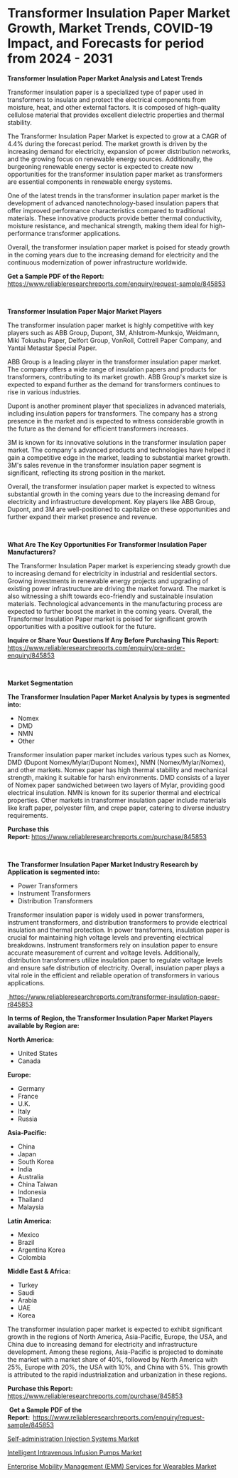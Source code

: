 <p><h1>Transformer Insulation Paper Market Growth, Market Trends, COVID-19 Impact, and Forecasts for period from 2024 - 2031</h1></p><p><strong>Transformer Insulation Paper Market Analysis and Latest Trends</strong></p>
<p><p>Transformer insulation paper is a specialized type of paper used in transformers to insulate and protect the electrical components from moisture, heat, and other external factors. It is composed of high-quality cellulose material that provides excellent dielectric properties and thermal stability.</p><p>The Transformer Insulation Paper Market is expected to grow at a CAGR of 4.4% during the forecast period. The market growth is driven by the increasing demand for electricity, expansion of power distribution networks, and the growing focus on renewable energy sources. Additionally, the burgeoning renewable energy sector is expected to create new opportunities for the transformer insulation paper market as transformers are essential components in renewable energy systems.</p><p>One of the latest trends in the transformer insulation paper market is the development of advanced nanotechnology-based insulation papers that offer improved performance characteristics compared to traditional materials. These innovative products provide better thermal conductivity, moisture resistance, and mechanical strength, making them ideal for high-performance transformer applications.</p><p>Overall, the transformer insulation paper market is poised for steady growth in the coming years due to the increasing demand for electricity and the continuous modernization of power infrastructure worldwide.</p></p>
<p><strong>Get a Sample PDF of the Report:&nbsp;</strong> <a href="https://www.reliableresearchreports.com/enquiry/request-sample/845853">https://www.reliableresearchreports.com/enquiry/request-sample/845853</a></p>
<p>&nbsp;</p>
<p><strong>Transformer Insulation Paper Major Market Players</strong></p>
<p><p>The transformer insulation paper market is highly competitive with key players such as ABB Group, Dupont, 3M, Ahlstrom-Munksjo, Weidmann, Miki Tokushu Paper, Delfort Group, VonRoll, Cottrell Paper Company, and Yantai Metastar Special Paper.</p><p>ABB Group is a leading player in the transformer insulation paper market. The company offers a wide range of insulation papers and products for transformers, contributing to its market growth. ABB Group's market size is expected to expand further as the demand for transformers continues to rise in various industries.</p><p>Dupont is another prominent player that specializes in advanced materials, including insulation papers for transformers. The company has a strong presence in the market and is expected to witness considerable growth in the future as the demand for efficient transformers increases.</p><p>3M is known for its innovative solutions in the transformer insulation paper market. The company's advanced products and technologies have helped it gain a competitive edge in the market, leading to substantial market growth. 3M's sales revenue in the transformer insulation paper segment is significant, reflecting its strong position in the market.</p><p>Overall, the transformer insulation paper market is expected to witness substantial growth in the coming years due to the increasing demand for electricity and infrastructure development. Key players like ABB Group, Dupont, and 3M are well-positioned to capitalize on these opportunities and further expand their market presence and revenue.</p></p>
<p>&nbsp;</p>
<p><strong>What Are The Key Opportunities For Transformer Insulation Paper Manufacturers?</strong></p>
<p><p>The Transformer Insulation Paper market is experiencing steady growth due to increasing demand for electricity in industrial and residential sectors. Growing investments in renewable energy projects and upgrading of existing power infrastructure are driving the market forward. The market is also witnessing a shift towards eco-friendly and sustainable insulation materials. Technological advancements in the manufacturing process are expected to further boost the market in the coming years. Overall, the Transformer Insulation Paper market is poised for significant growth opportunities with a positive outlook for the future.</p></p>
<p><strong>Inquire or Share Your Questions If Any Before Purchasing This Report:</strong> <a href="https://www.reliableresearchreports.com/enquiry/pre-order-enquiry/845853">https://www.reliableresearchreports.com/enquiry/pre-order-enquiry/845853</a></p>
<p>&nbsp;</p>
<p><strong>Market Segmentation</strong></p>
<p><strong>The Transformer Insulation Paper Market Analysis by types is segmented into:</strong></p>
<p><ul><li>Nomex</li><li>DMD</li><li>NMN</li><li>Other</li></ul></p>
<p><p>Transformer insulation paper market includes various types such as Nomex, DMD (Dupont Nomex/Mylar/Dupont Nomex), NMN (Nomex/Mylar/Nomex), and other markets. Nomex paper has high thermal stability and mechanical strength, making it suitable for harsh environments. DMD consists of a layer of Nomex paper sandwiched between two layers of Mylar, providing good electrical insulation. NMN is known for its superior thermal and electrical properties. Other markets in transformer insulation paper include materials like kraft paper, polyester film, and crepe paper, catering to diverse industry requirements.</p></p>
<p><strong>Purchase this Report:&nbsp;</strong><a href="https://www.reliableresearchreports.com/purchase/845853">https://www.reliableresearchreports.com/purchase/845853</a></p>
<p>&nbsp;</p>
<p><strong>The Transformer Insulation Paper Market Industry Research by Application is segmented into:</strong></p>
<p><ul><li>Power Transformers</li><li>Instrument Transformers</li><li>Distribution Transformers</li></ul></p>
<p><p>Transformer insulation paper is widely used in power transformers, instrument transformers, and distribution transformers to provide electrical insulation and thermal protection. In power transformers, insulation paper is crucial for maintaining high voltage levels and preventing electrical breakdowns. Instrument transformers rely on insulation paper to ensure accurate measurement of current and voltage levels. Additionally, distribution transformers utilize insulation paper to regulate voltage levels and ensure safe distribution of electricity. Overall, insulation paper plays a vital role in the efficient and reliable operation of transformers in various applications.</p></p>
<p><a href="https://www.reliableresearchreports.com/transformer-insulation-paper-r845853">&nbsp;https://www.reliableresearchreports.com/transformer-insulation-paper-r845853</a></p>
<p><strong>In terms of Region, the Transformer Insulation Paper Market Players available by Region are:</strong></p>
<p>
    <p> <strong> North America: </strong>
        <ul>
            <li>United States</li>
            <li>Canada</li>
        </ul>
        </p> 
    <p> <strong> Europe: </strong>
        <ul>
            <li>Germany</li>
            <li>France</li>
            <li>U.K.</li>
            <li>Italy</li>
            <li>Russia</li>
        </ul>
        </p> 
    <p> <strong> Asia-Pacific: </strong>
        <ul>
            <li>China</li>
            <li>Japan</li>
            <li>South Korea</li>
            <li>India</li>
            <li>Australia</li>
            <li>China Taiwan</li>
            <li>Indonesia</li>
            <li>Thailand</li>
            <li>Malaysia</li>
        </ul>
        </p> 
    <p> <strong> Latin America: </strong>
        <ul>
            <li>Mexico</li>
            <li>Brazil</li>
            <li>Argentina Korea</li>
            <li>Colombia</li>
        </ul>
        </p> 
    <p> <strong> Middle East & Africa: </strong>
        <ul>
            <li>Turkey</li>
            <li>Saudi</li>
            <li>Arabia</li>
            <li>UAE</li>
            <li>Korea</li>
        </ul>
    </p>
    </p>
<p><p>The transformer insulation paper market is expected to exhibit significant growth in the regions of North America, Asia-Pacific, Europe, the USA, and China due to increasing demand for electricity and infrastructure development. Among these regions, Asia-Pacific is projected to dominate the market with a market share of 40%, followed by North America with 25%, Europe with 20%, the USA with 10%, and China with 5%. This growth is attributed to the rapid industrialization and urbanization in these regions.</p></p>
<p><strong>Purchase this Report: </strong><a href="https://www.reliableresearchreports.com/purchase/845853">https://www.reliableresearchreports.com/purchase/845853</a></p>
<p>&nbsp;<strong>Get a Sample PDF of the Report:&nbsp;&nbsp;</strong><a href="https://www.reliableresearchreports.com/enquiry/request-sample/845853">https://www.reliableresearchreports.com/enquiry/request-sample/845853</a></p>
<p><strong></strong></p>
<p><p><a href="https://view.publitas.com/reportprime-1/insights-into-the-self-administration-injection-systems-market-size-which-is-expanding-with-a-13-8-cagr-from-2024-2031/">Self-administration Injection Systems Market</a></p><p><a href="https://view.publitas.com/reportprime-1/intelligent-intravenous-infusion-pumps-market-trends-and-analysis-opportunities-and-challenges-for-future-growth-2024-2031/">Intelligent Intravenous Infusion Pumps Market</a></p><p><a href="https://github.com/alexcrou8/Market-Research-Report-List-1/blob/main/enterprise-mobility-management-emm-services-for-wearables-market.md">Enterprise Mobility Management (EMM) Services for Wearables Market</a></p></p>